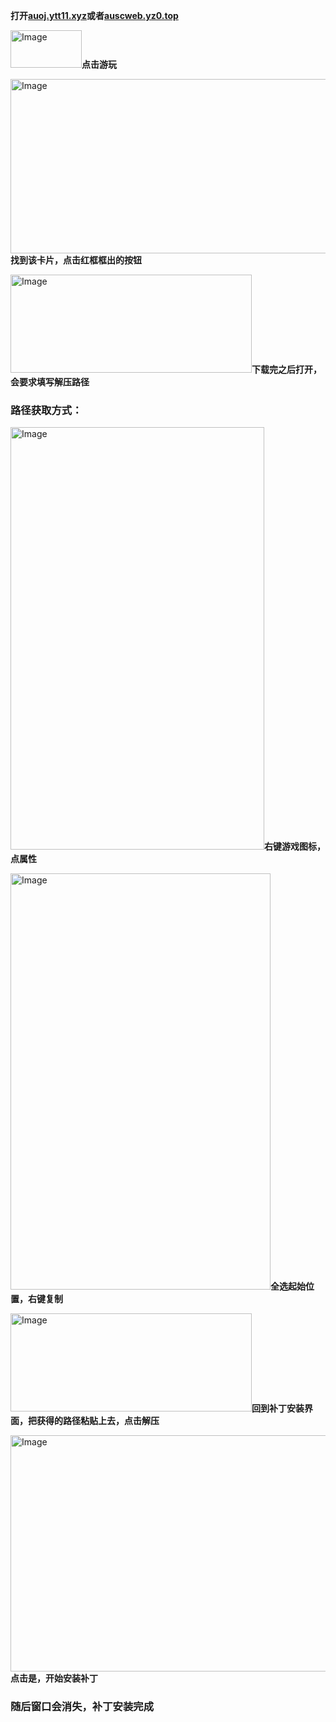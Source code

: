**打开[auoj.ytt11.xyz](https://auoj.ytt11.xyz/)或者[auscweb.yz0.top](https://auscweb.yz0.top/)**




<img width="114" height="60" alt="Image" src="https://github.com/user-attachments/assets/78504d66-0bad-4c7b-a684-d33629ad25c9" />**点击游玩**




<img width="1650" height="279" alt="Image" src="https://github.com/user-attachments/assets/998fef24-5d7c-4519-a7f3-beb53bf3eb77" />**找到该卡片，点击红框框出的按钮**




<img width="386" height="157" alt="Image" src="https://github.com/user-attachments/assets/f2d69b7a-4e4d-4536-882a-2a3ab4479a79" />**下载完之后打开，会要求填写解压路径**
### 路径获取方式：




<img width="406" height="676" alt="Image" src="https://github.com/user-attachments/assets/70653b74-073c-44bd-bf1c-776331b7b935" />**右键游戏图标，点属性**




<img width="416" height="666" alt="Image" src="https://github.com/user-attachments/assets/c3415a8e-0fe0-412c-b55b-3355135fc25f" />**全选起始位置，右键复制**




<img width="386" height="157" alt="Image" src="https://github.com/user-attachments/assets/cff1a0c8-aee6-4f65-a437-2d4b5ccd690b" />**回到补丁安装界面，把获得的路径粘贴上去，点击解压**




<img width="536" height="378" alt="Image" src="https://github.com/user-attachments/assets/90aa7934-fe31-457b-8200-96717859f42a" />**点击是，开始安装补丁**




### **随后窗口会消失，补丁安装完成**